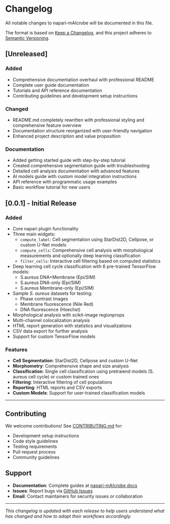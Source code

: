 # Changelog

All notable changes to napari-mAIcrobe will be documented in this file.

The format is based on [Keep a Changelog](https://keepachangelog.com/en/1.0.0/),
and this project adheres to [Semantic Versioning](https://semver.org/spec/v2.0.0.html).

## [Unreleased]

### Added
- Comprehensive documentation overhaul with professional README
- Complete user guide documentation 
- Tutorials and API reference documentation
- Contributing guidelines and development setup instructions

### Changed
- README.md completely rewritten with professional styling and comprehensive feature overview
- Documentation structure reorganized with user-friendly navigation
- Enhanced project description and value proposition

### Documentation
- Added getting started guide with step-by-step tutorial
- Created comprehensive segmentation guide with troubleshooting
- Detailed cell analysis documentation with advanced features
- AI models guide with custom model integration instructions
- API reference with programmatic usage examples
- Basic workflow tutorial for new users

## [0.0.1] - Initial Release

### Added
- Core napari plugin functionality
- Three main widgets:
  - `compute_label`: Cell segmentation using StarDist2D, Cellpose, or custom U-Net models
  - `compute_cells`: Comprehensive cell analysis with morphological measurements and optionally deep learning classification
  - `filter_cells`: Interactive cell filtering based on computed statistics
- Deep learning cell cycle classification with 6 pre-trained TensorFlow models:
  - S.aureus DNA+Membrane (Epi/SIM)
  - S.aureus DNA-only (Epi/SIM) 
  - S.aureus Membrane-only (Epi/SIM)
- Sample _S. aureus_ datasets for testing:
  - Phase contrast images
  - Membrane fluorescence (Nile Red)
  - DNA fluorescence (Hoechst)
- Morphological analysis with scikit-image regionprops
- Multi-channel colocalization analysis
- HTML report generation with statistics and visualizations
- CSV data export for further analysis
- Support for custom TensorFlow models

### Features
- **Cell Segmentation**: StarDist2D, Cellpose and custom U-Net 
- **Morphometry**: Comprehensive shape and size analysis
- **Classification**: Single cell classification using pretraiend models (S. aureus cell cycle) or custom trained ones
- **Filtering**: Interactive filtering of cell populations
- **Reporting**: HTML reports and CSV exports
- **Custom Models**: Support for user-trained classification models

---


## Contributing

We welcome contributions! See [CONTRIBUTING.md](CONTRIBUTING.md) for:
- Development setup instructions
- Code style guidelines  
- Testing requirements
- Pull request process
- Community guidelines

## Support

- **Documentation**: Complete guides at [napari-mAIcrobe docs](docs/)
- **Issues**: Report bugs via [GitHub Issues](https://github.com/HenriquesLab/napari-mAIcrobe/issues)
- **Email**: Contact maintainers for security issues or collaboration

---

*This changelog is updated with each release to help users understand what has changed and how to adapt their workflows accordingly.*
